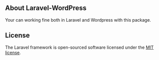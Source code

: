 
## About Laravel-WordPress

Your can working fine both in Laravel and Wordpress with this package. 

## License

The Laravel framework is open-sourced software licensed under the [MIT license](http://opensource.org/licenses/MIT).
